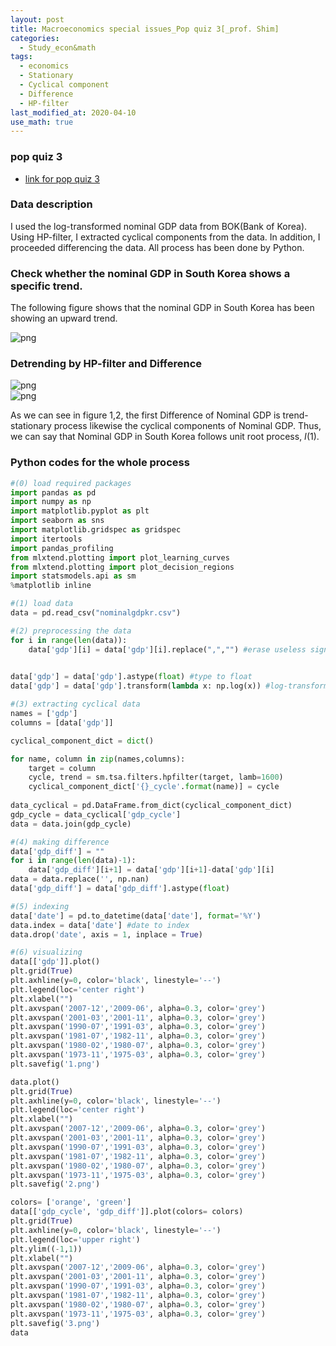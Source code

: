 ```yaml
---
layout: post
title: Macroeconomics special issues_Pop quiz 3[_prof. Shim]
categories:
  - Study_econ&math
tags:
  - economics
  - Stationary
  - Cyclical component
  - Difference
  - HP-filter
last_modified_at: 2020-04-10
use_math: true
---
```

### pop quiz 3

* [link for pop quiz 3](https://drive.google.com/uc?export=view&id=1yweR7NTCdpkiTDvh1kGsJ0BsbnrYt3bp)  
### Data description 

I used the log-transformed nominal GDP data from BOK(Bank of Korea).
Using HP-filter, I extracted cyclical components from the data. In
addition, I proceeded differencing the data. All process has been done
by Python.

### Check whether the nominal GDP in South Korea shows a specific trend.    

The following figure shows that the nominal GDP in South Korea has been
showing an upward trend.

![png](https://drive.google.com/uc?export=view&id=1_vBXroVeACvCigFR90N4HJToZGMvfsAt)

### Detrending by HP-filter and Difference  

![png](https://drive.google.com/uc?export=view&id=1ZkNe6KtVx2jJGmZ2JA02Tg2qjQVYrmN-)  
![png](https://drive.google.com/uc?export=view&id=1ihdpvn4JBKmN-zbYjrj1PhUqzW1znmfr)  

As we can see in figure 1,2, the first Difference of Nominal GDP is
trend-stationary process likewise the cyclical components of Nominal
GDP. Thus, we can say that Nominal GDP in South Korea follows unit root
process, $I(1)$.

### Python codes for the whole process  

```python
#(0) load required packages 
import pandas as pd
import numpy as np
import matplotlib.pyplot as plt
import seaborn as sns
import matplotlib.gridspec as gridspec
import itertools
import pandas_profiling
from mlxtend.plotting import plot_learning_curves
from mlxtend.plotting import plot_decision_regions
import statsmodels.api as sm
%matplotlib inline

#(1) load data
data = pd.read_csv("nominalgdpkr.csv")

#(2) preprocessing the data
for i in range(len(data)):
    data['gdp'][i] = data['gdp'][i].replace(",","") #erase useless sign in the data
    

data['gdp'] = data['gdp'].astype(float) #type to float
data['gdp'] = data['gdp'].transform(lambda x: np.log(x)) #log-transformation

#(3) extracting cyclical data
names = ['gdp']
columns = [data['gdp']]

cyclical_component_dict = dict()

for name, column in zip(names,columns):
    target = column
    cycle, trend = sm.tsa.filters.hpfilter(target, lamb=1600)
    cyclical_component_dict['{}_cycle'.format(name)] = cycle
    
data_cyclical = pd.DataFrame.from_dict(cyclical_component_dict)
gdp_cycle = data_cyclical['gdp_cycle']
data = data.join(gdp_cycle)

#(4) making difference
data['gdp_diff'] = ""
for i in range(len(data)-1):
    data['gdp_diff'][i+1] = data['gdp'][i+1]-data['gdp'][i]
data = data.replace('', np.nan)
data['gdp_diff'] = data['gdp_diff'].astype(float)

#(5) indexing
data['date'] = pd.to_datetime(data['date'], format='%Y')
data.index = data['date'] #date to index
data.drop('date', axis = 1, inplace = True)

#(6) visualizing
data[['gdp']].plot()
plt.grid(True)
plt.axhline(y=0, color='black', linestyle='--')
plt.legend(loc='center right')
plt.xlabel("")
plt.axvspan('2007-12','2009-06', alpha=0.3, color='grey')
plt.axvspan('2001-03','2001-11', alpha=0.3, color='grey')
plt.axvspan('1990-07','1991-03', alpha=0.3, color='grey')
plt.axvspan('1981-07','1982-11', alpha=0.3, color='grey')
plt.axvspan('1980-02','1980-07', alpha=0.3, color='grey')
plt.axvspan('1973-11','1975-03', alpha=0.3, color='grey')
plt.savefig('1.png')

data.plot()
plt.grid(True)
plt.axhline(y=0, color='black', linestyle='--')
plt.legend(loc='center right')
plt.xlabel("")
plt.axvspan('2007-12','2009-06', alpha=0.3, color='grey')
plt.axvspan('2001-03','2001-11', alpha=0.3, color='grey')
plt.axvspan('1990-07','1991-03', alpha=0.3, color='grey')
plt.axvspan('1981-07','1982-11', alpha=0.3, color='grey')
plt.axvspan('1980-02','1980-07', alpha=0.3, color='grey')
plt.axvspan('1973-11','1975-03', alpha=0.3, color='grey')
plt.savefig('2.png')

colors= ['orange', 'green']
data[['gdp_cycle', 'gdp_diff']].plot(colors= colors)
plt.grid(True)
plt.axhline(y=0, color='black', linestyle='--')
plt.legend(loc='upper right')
plt.ylim((-1,1))
plt.xlabel("")
plt.axvspan('2007-12','2009-06', alpha=0.3, color='grey')
plt.axvspan('2001-03','2001-11', alpha=0.3, color='grey')
plt.axvspan('1990-07','1991-03', alpha=0.3, color='grey')
plt.axvspan('1981-07','1982-11', alpha=0.3, color='grey')
plt.axvspan('1980-02','1980-07', alpha=0.3, color='grey')
plt.axvspan('1973-11','1975-03', alpha=0.3, color='grey')
plt.savefig('3.png')
data
```